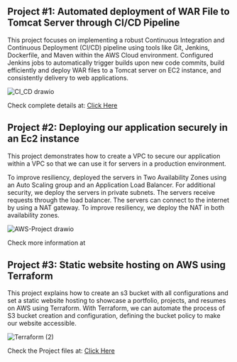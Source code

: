 ## Project #1: Automated deployment of WAR File to Tomcat Server through CI/CD Pipeline
This project focuses on implementing a robust Continuous Integration and Continuous Deployment (CI/CD) pipeline using tools like Git, Jenkins, Dockerfile, and Maven within the AWS Cloud environment. Configured Jenkins jobs to automatically trigger builds upon new code commits, build efficiently and deploy WAR files to a Tomcat server on EC2 instance, and consistently delivery to web applications.

![CI_CD drawio](https://github.com/Jayalakshmi-i/CI-CD/assets/141424247/6ac088da-e782-4e0f-a6f8-3ba46420c49b)

<p>Check complete details at: <a href="https://github.com/Jayalakshmi-i/CI-CD" target="blank">Click Here</a></p>

## Project #2: Deploying our application securely in an Ec2 instance
This project demonstrates how to create a VPC to secure our application within a VPC so that we can use it for servers in a production environment.

To improve resiliency, deployed the servers in Two Availability Zones using an Auto Scaling group and an Application Load Balancer. For additional security, we deploy the servers in private subnets. The servers receive requests through the load balancer. The servers can connect to the internet by using a NAT gateway. To improve resiliency, we deploy the NAT in both availability zones.

![AWS-Project drawio](https://github.com/Jayalakshmi-i/CI-CD/assets/141424247/645109ef-a867-4270-ba82-459b5e5f8700)

Check more information at 
## Project #3: Static website hosting on AWS using Terraform 

This project explains how to create an s3 bucket with all configurations and set a static website hosting to showcase a portfolio, projects, and resumes on AWS using Terraform.
With Terraform, we can automate the process of S3 bucket creation and configuration, defining the bucket policy to make our website accessible.

![Terraform (2)](https://github.com/Jayalakshmi-i/jayatestrepo/assets/141424247/2fc6224e-5ac1-4c2b-9e89-107bcc48929c)

<p>Check the Project files at: <a href="https://github.com/Jayalakshmi-i/Terraform-Static-website/">Click Here</a></p>

